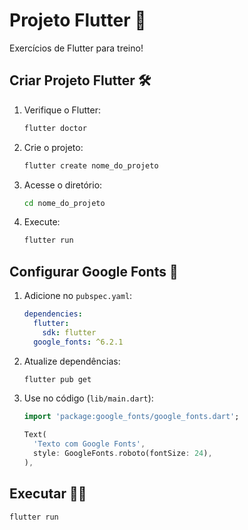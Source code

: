 # Projeto Flutter 🌟

Exercícios de Flutter para treino!

## Criar Projeto Flutter 🛠️

1. Verifique o Flutter:  
   ```bash
   flutter doctor
   ```

2. Crie o projeto:  
   ```bash
   flutter create nome_do_projeto
   ```

3. Acesse o diretório:  
   ```bash
   cd nome_do_projeto
   ```

4. Execute:  
   ```bash
   flutter run
   ```

## Configurar Google Fonts 🌈

1. Adicione no `pubspec.yaml`:  
   ```yaml
   dependencies:
     flutter:
       sdk: flutter
     google_fonts: ^6.2.1
   ```

2. Atualize dependências:  
   ```bash
   flutter pub get
   ```

3. Use no código (`lib/main.dart`):  
   ```dart
   import 'package:google_fonts/google_fonts.dart';

   Text(
     'Texto com Google Fonts',
     style: GoogleFonts.roboto(fontSize: 24),
   ),
   ```

## Executar 🏃‍♀️

```bash
flutter run
```

